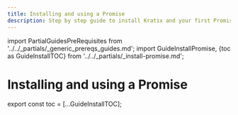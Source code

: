 ```yaml
---
title: Installing and using a Promise
description: Step by step guide to install Kratix and your first Promise.
---
```

import PartialGuidesPreRequisites from '../../_partials/_generic_prereqs_guides.md';
import GuideInstallPromise, {toc as GuideInstallTOC} from '../../_partials/_install-promise.md';

# Installing and using a Promise

<PartialGuidesPreRequisites />

<GuideInstallPromise />

<!--
    Workaround for ToC of imported content
    See https://github.com/facebook/docusaurus/issues/3915#issuecomment-896193142
-->
export const toc = [...GuideInstallTOC];
